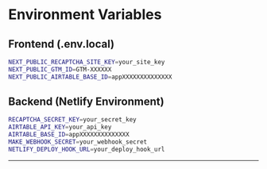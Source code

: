 # Environment Variables

## Frontend (.env.local)

```bash
NEXT_PUBLIC_RECAPTCHA_SITE_KEY=your_site_key
NEXT_PUBLIC_GTM_ID=GTM-XXXXXX
NEXT_PUBLIC_AIRTABLE_BASE_ID=appXXXXXXXXXXXXXX
```

## Backend (Netlify Environment)

```bash
RECAPTCHA_SECRET_KEY=your_secret_key
AIRTABLE_API_KEY=your_api_key
AIRTABLE_BASE_ID=appXXXXXXXXXXXXXX
MAKE_WEBHOOK_SECRET=your_webhook_secret
NETLIFY_DEPLOY_HOOK_URL=your_deploy_hook_url
```

---
